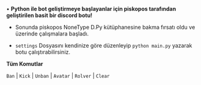 • **Python ile bot geliştirmeye başlayanlar için piskopos tarafından geliştirilen basit bir discord botu!**

- Sonunda piskopos NoneType D.Py kütüphanesine bakma fırsatı oldu ve üzerinde çalışmalara başladı.

- `settings` Dosyasını kendinize göre düzenleyip `python main.py` yazarak botu çalıştırabilirsiniz.

**Tüm Komutlar**

`Ban` | `Kick` | `Unban` | `Avatar` | `Rolver` | `Clear`
